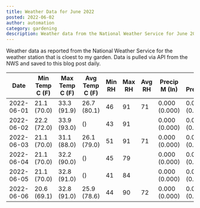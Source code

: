 ```yaml
---
title: Weather Data for June 2022
posted: 2022-06-02
author: automation
category: gardening
description: Weather data from the National Weather Service for June 2022
---
```


Weather data as reported from the National Weather Service for the weather station 
that is cloest to my garden. Data is pulled via API from the NWS and saved to this 
blog post daily.

|Date|Min Temp C (F)|Max Temp C (F)|Avg Temp C (F)|Min RH|Max RH|Avg RH|Precip M (In)|Avg Precip/Hr|
|---|---|---|---|---|---|---|---|---|
|2022-06-01|21.1 (70.0)|33.3 (91.9)|26.7 (80.1)|46|91|71|0.000 (0.000)|0.000 (0.000)|
|2022-06-02|22.2 (72.0)|33.9 (93.0)| ()|43|91||0.000 (0.000)|0.000 (0.000)|
|2022-06-03|21.1 (70.0)|31.1 (88.0)|26.1 (79.0)|51|91|71|0.000 (0.000)|0.000 (0.000)|
|2022-06-04|21.1 (70.0)|32.2 (90.0)| ()|45|79||0.000 (0.000)|0.000 (0.000)|
|2022-06-05|21.1 (70.0)|32.8 (91.0)| ()|41|84||0.000 (0.000)|0.000 (0.000)|
|2022-06-06|20.6 (69.1)|32.8 (91.0)|25.9 (78.6)|44|90|72|0.000 (0.000)|0.000 (0.000)|
